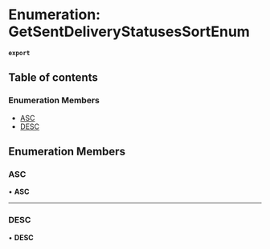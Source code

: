 # Enumeration: GetSentDeliveryStatusesSortEnum

**`export`**

## Table of contents

### Enumeration Members

- [ASC](GetSentDeliveryStatusesSortEnum.md#asc)
- [DESC](GetSentDeliveryStatusesSortEnum.md#desc)

## Enumeration Members

### <a id="asc" name="asc"></a> ASC

• **ASC**

___

### <a id="desc" name="desc"></a> DESC

• **DESC**
